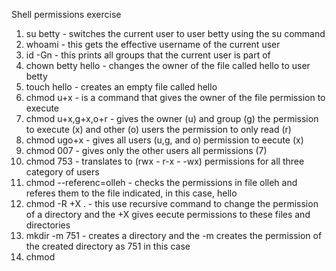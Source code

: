 Shell permissions exercise

1. su betty - switches the current user to user betty using the su command
2. whoami - this gets the effective username of the current user
3. id -Gn - this prints all groups that the current user is part of
4. chown betty hello - changes the owner of the file called hello to user betty
5. touch hello - creates an empty file called hello
6. chmod u+x - is a command that gives the owner of the file permission to execute
7. chmod u+x,g+x,o+r - gives the owner (u) and group (g) the permission to execute (x) and other (o) users the permission to only read (r)
8. chmod ugo+x - gives all users (u,g, and o) permission to eecute (x)
9. chmod 007 - gives only the other users all permissions (7)
10. chmod 753 - translates to (rwx - r-x - -wx) permissions for all three category of users
11. chmod --referenc=olleh - checks the permissions in file olleh and referes them to the file indicated, in this case, hello
12. chmod -R +X . - this use recursive command to change the permission of a directory and the +X gives eecute permissions to these files and directories
13. mkdir -m 751 - creates a directory and the -m creates the permission of the created directory as 751 in this case
14. chmod 
